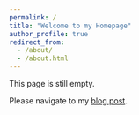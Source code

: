 ```yaml
---
permalink: /
title: "Welcome to my Homepage"
author_profile: true
redirect_from: 
  - /about/
  - /about.html
---
```


This page is still empty. 

Please navigate to my [blog post](https://safeth25.github.io/hayrulablog.github.io//posts/2024/05/lisa/).
